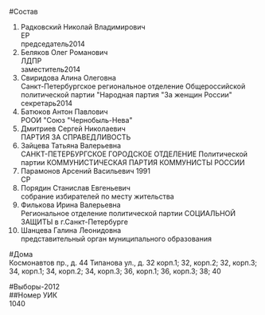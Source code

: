 #Состав  
1. Радковский Николай Владимирович  
    ЕР  
    председатель2014  
2. Беляков Олег Романович  
    ЛДПР  
    заместитель2014  
3. Свиридова Алина Олеговна  
    Санкт-Петербургское региональное отделение Общероссийской политической партии "Народная партия "За женщин России"  
    секретарь2014  
4. Батюков Антон Павлович  
    РООИ "Союз "Чернобыль-Нева"  
5. Дмитриев Сергей Николаевич  
    ПАРТИЯ ЗА СПРАВЕДЛИВОСТЬ  
6. Зайцева Татьяна Валерьевна  
    САНКТ-ПЕТЕРБУРГСКОЕ ГОРОДСКОЕ ОТДЕЛЕНИЕ Политической партии КОММУНИСТИЧЕСКАЯ ПАРТИЯ КОММУНИСТЫ РОССИИ  
7. Парамонов Арсений Васильевич 1991  
    СР  
8. Порядин Станислав Евгеньевич  
    собрание избирателей по месту жительства  
9. Филькова Ирина Валерьевна  
    Региональное отделение политической партии СОЦИАЛЬНОЙ ЗАЩИТЫ в г.Санкт-Петербурге  
10. Шанцева Галина Леонидовна  
    представительный орган муниципального образования  
  
  
#Дома  
Космонавтов пр., д. 44 Типанова ул., д. 32 корп.1; 32, корп.2; 32, корп.З; 34, корп.1; 34, корп.2; 34, корп.З; 36, корп.1; 36, корп.З; 38; 40  
  
#Выборы-2012  
##Номер УИК  
1040  
